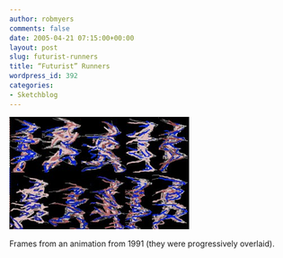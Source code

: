 ```yaml
---
author: robmyers
comments: false
date: 2005-04-21 07:15:00+00:00
layout: post
slug: futurist-runners
title: “Futurist” Runners
wordpress_id: 392
categories:
- Sketchblog
---
```


![](/assets/futurists.jpg)

  
Frames from an animation from 1991 (they were progressively overlaid).

  



